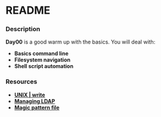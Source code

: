 # **README**

### **Description**

**Day00** is a good warm up with the basics. You will deal with:

+ **Basics command line**
+ **Filesystem navigation**
+ **Shell script automation**

### **Resources**

+ **[UNIX | write](https://www.mankier.com/1/write)**
+ **[Managing LDAP](https://www.linux.com/learn/managing-ldap-command-line-linux)**
+ **[Magic pattern file](https://www.mankier.com/5/magic)**
